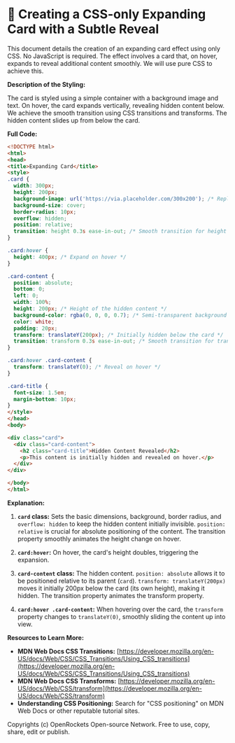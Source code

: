 # 🐞 Creating a CSS-only Expanding Card with a Subtle Reveal


This document details the creation of an expanding card effect using only CSS.  No JavaScript is required. The effect involves a card that, on hover, expands to reveal additional content smoothly. We will use pure CSS to achieve this.

**Description of the Styling:**

The card is styled using a simple container with a background image and text. On hover, the card expands vertically, revealing hidden content below. We achieve the smooth transition using CSS transitions and transforms.  The hidden content slides up from below the card.


**Full Code:**

```html
<!DOCTYPE html>
<html>
<head>
<title>Expanding Card</title>
<style>
.card {
  width: 300px;
  height: 200px;
  background-image: url('https://via.placeholder.com/300x200'); /* Replace with your image */
  background-size: cover;
  border-radius: 10px;
  overflow: hidden;
  position: relative;
  transition: height 0.3s ease-in-out; /* Smooth transition for height change */
}

.card:hover {
  height: 400px; /* Expand on hover */
}

.card-content {
  position: absolute;
  bottom: 0;
  left: 0;
  width: 100%;
  height: 200px; /* Height of the hidden content */
  background-color: rgba(0, 0, 0, 0.7); /* Semi-transparent background */
  color: white;
  padding: 20px;
  transform: translateY(200px); /* Initially hidden below the card */
  transition: transform 0.3s ease-in-out; /* Smooth transition for transform */
}

.card:hover .card-content {
  transform: translateY(0); /* Reveal on hover */
}

.card-title {
  font-size: 1.5em;
  margin-bottom: 10px;
}
</style>
</head>
<body>

<div class="card">
  <div class="card-content">
    <h2 class="card-title">Hidden Content Revealed</h2>
    <p>This content is initially hidden and revealed on hover.</p>
  </div>
</div>

</body>
</html>
```


**Explanation:**

1. **`card` class:**  Sets the basic dimensions, background, border radius, and `overflow: hidden` to keep the hidden content initially invisible.  `position: relative` is crucial for absolute positioning of the content. The transition property smoothly animates the height change on hover.

2. **`card:hover`:**  On hover, the card's height doubles, triggering the expansion.

3. **`card-content` class:** The hidden content.  `position: absolute` allows it to be positioned relative to its parent (`card`). `transform: translateY(200px)` moves it initially 200px below the card (its own height), making it hidden. The transition property animates the transform property.

4. **`card:hover .card-content`:** When hovering over the card, the `transform` property changes to `translateY(0)`, smoothly sliding the content up into view.

**Resources to Learn More:**

* **MDN Web Docs CSS Transitions:** [https://developer.mozilla.org/en-US/docs/Web/CSS/CSS_Transitions/Using_CSS_transitions](https://developer.mozilla.org/en-US/docs/Web/CSS/CSS_Transitions/Using_CSS_transitions)
* **MDN Web Docs CSS Transforms:** [https://developer.mozilla.org/en-US/docs/Web/CSS/transform](https://developer.mozilla.org/en-US/docs/Web/CSS/transform)
* **Understanding CSS Positioning:** Search for "CSS positioning" on MDN Web Docs or other reputable tutorial sites.


Copyrights (c) OpenRockets Open-source Network. Free to use, copy, share, edit or publish.

